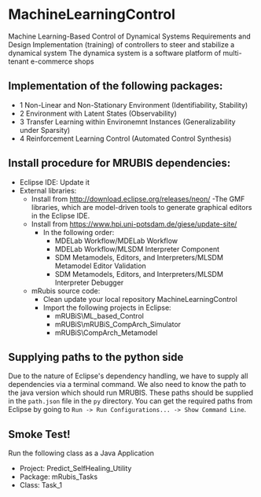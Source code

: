 # MachineLearningControl
Machine Learning-Based Control of Dynamical Systems 
Requirements and Design
Implementation (training) of controllers to steer and stabilize a dynamical system
The dynamica system is a software platform of multi-tenant e-commerce shops

## Implementation of the following packages:
- 1 Non-Linear and Non-Stationary Environment (Identifiability, Stability)
- 2 Environment with Latent States (Observability)
- 3 Transfer Learning within Environemnt Instances (Generalizability under Sparsity)
- 4 Reinforcement Learning Control (Automated Control Synthesis)

## Install procedure for MRUBIS dependencies:

- Eclipse IDE: Update it
- External libraries:
  - Install from http://download.eclipse.org/releases/neon/
    -The GMF libraries, which are model-driven tools to generate graphical editors in the Eclipse IDE.
  - Install from https://www.hpi.uni-potsdam.de/giese/update-site/
     - In the following order:
       - MDELab Workflow/MDELab Workflow
       - MDELab Workflow/MLSDM Interpreter Component
       - SDM Metamodels, Editors, and Interpreters/MLSDM Metamodel Editor Validation
       - SDM Metamodels, Editors, and Interpreters/MLSDM Interpreter Debugger
  - mRubis source code:
     - Clean update your local repository MachineLearningControl
     - Import the following projects in Eclipse:
       - mRUBiS\ML_based_Control
       - mRUBiS\mRUBiS_CompArch_Simulator
       - mRUBiS\CompArch_Metamodel

## Supplying paths to the python side
Due to the nature of Eclipse's dependency handling, we have to supply all dependencies via a terminal command. We also need to know the path to the java version which should run MRUBIS. These paths should be supplied in the `path.json` file in the `py` directory. You can get the required paths from Eclipse by going to `Run -> Run Configurations... -> Show Command Line`.

## Smoke Test!
Run the following class as a Java Application
- Project: Predict_SelfHealing_Utility
- Package: mRubis_Tasks
- Class: Task_1